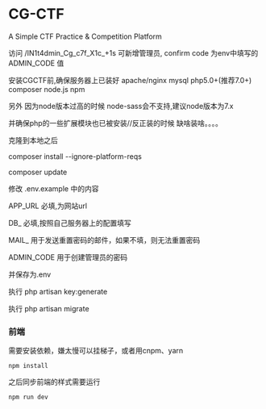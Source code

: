 # CG-CTF
A Simple CTF Practice &amp; Competition Platform


访问 /IN1t4dmin_Cg_c7f_X1c_+1s 可新增管理员, confirm code 为env中填写的 ADMIN_CODE 值

安装CGCTF前,确保服务器上已装好 apache/nginx mysql php5.0+(推荐7.0+) composer node.js npm 

另外 因为node版本过高的时候 node-sass会不支持,建议node版本为7.x

并确保php的一些扩展模块也已被安装//反正装的时候 缺啥装啥。。。。

克隆到本地之后

composer install --ignore-platform-reqs

composer update

修改 .env.example 中的内容

APP_URL 必填,为网站url 

DB_     必填,按照自己服务器上的配置填写

MAIL_   用于发送重置密码的邮件，如果不填，则无法重置密码

ADMIN_CODE 用于创建管理员的密码

并保存为.env

执行 php artisan key:generate

执行 php artisan migrate

### 前端

需要安装依赖，嫌太慢可以挂梯子，或者用cnpm、yarn

```
npm install
```


之后同步前端的样式需要运行
```
npm run dev
```

